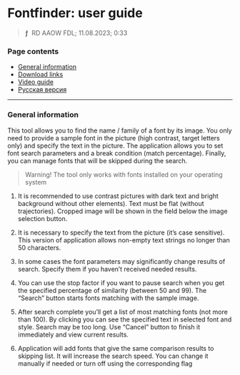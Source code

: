# Fontfinder: user guide
> **ƒ** &nbsp;RD AAOW FDL; 11.08.2023; 0:33



### Page contents

- [General information](#general-information)
- [Download links](https://adslbarxatov.github.io/DPArray#font-finder)
- [Video guide](https://youtube.com/watch?v=zK-6pfEMCbA)
- [Русская версия](https://adslbarxatov.github.io/FontFinder/ru)

---

### General information

This tool allows you to find the name / family of a font by its image. You only need to provide a sample
font in the picture (high contrast, target letters only) and specify the text in the picture.
The application allows you to set font search parameters and a break condition (match percentage).
Finally, you can manage fonts that will be skipped during the search.

> Warning! The tool only works with fonts installed on your operating system

1. It is recommended to use contrast pictures with dark text and bright background without other elements).
Text must be flat (without trajectories). Cropped image will be shown in the field below the image selection button.

2. It is necessary to specify the text from the picture (it’s case sensitive). This version of application allows
non-empty text strings no longer than 50 characters.

3. In some cases the font parameters may significantly change results of search. Specify them if you haven’t
received needed results.

4. You can use the stop factor if you want to pause search when you get the specified percentage of similarity
(between 50 and 99). The “Search” button starts fonts matching with the sample image.

5. After search complete you’ll get a list of most matching fonts (not more than 100). By clicking you can
see the specified text in selected font and style. Search may be too long. Use “Cancel” button to finish it
immediately and view current results.

6. Application will add fonts that give the same comparison results to skipping list. It will increase the search
speed. You can change it manually if needed or turn off using the corresponding flag
